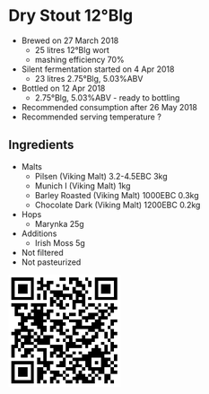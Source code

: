 # Dry Stout 12°Blg

  * Brewed on 27 March 2018
    * 25 litres 12°Blg wort
    * mashing efficiency 70%
  * Silent fermentation started on 4 Apr 2018
    * 23 litres 2.75°Blg, 5.03%ABV
  * Bottled on 12 Apr 2018
     * 2.75°Blg, 5.03%ABV - ready to bottling
  * Recommended consumption after 26 May 2018
  * Recommended serving temperature ?

## Ingredients

  * Malts
    * Pilsen (Viking Malt) 3.2-4.5EBC 3kg
    * Munich I (Viking Malt) 1kg
    * Barley Roasted (Viking Malt) 1000EBC 0.3kg
    * Chocolate Dark (Viking Malt) 1200EBC 0.2kg
  * Hops
    * Marynka 25g 
  * Additions
    * Irish Moss 5g
  * Not filtered
  * Not pasteurized
  
![qrcode](qrs/17.png)

